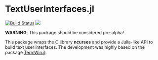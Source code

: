 TextUserInterfaces.jl
=====================

[![Build Status](https://travis-ci.org/ronisbr/TextUserInterfaces.jl.svg?branch=master)](https://travis-ci.org/ronisbr/TextUserInterfaces.jl)
[![](https://img.shields.io/badge/docs-dev-blue.svg)][docs-dev-url]

**WARNING**: This package should be considered pre-alpha!

This package wraps the C library **ncurses** and provide a Julia-like API to
build text user interfaces. The development was highly based on the package
[TermWin.jl](https://github.com/tonyhffong/TermWin.jl).

[docs-dev-url]: https://ronisbr.github.io/TextUserInterfaces.jl/dev
